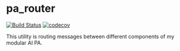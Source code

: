 # pa_router

[![Build Status](https://travis-ci.org/aragaer/pa_router.svg?branch=master)](https://travis-ci.org/aragaer/pa_router) [![codecov](https://codecov.io/gh/aragaer/pa_router/branch/master/graph/badge.svg)](https://codecov.io/gh/aragaer/pa_router)

This utility is routing messages between different components of my modular AI PA.
